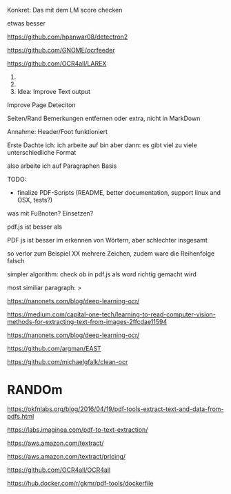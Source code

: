 Konkret:
Das mit dem LM score checken

etwas besser


https://github.com/hpanwar08/detectron2

https://github.com/GNOME/ocrfeeder

https://github.com/OCR4all/LAREX


1.  
2.  
3. Idea: Improve Text output

Improve Page Deteciton

Seiten/Rand Bemerkungen entfernen oder extra, nicht in MarkDown


Annahme: Header/Foot funktioniert

Erste Dachte ich: ich arbeite auf bin aber dann: es gibt viel zu viele unterschiedliche Format

also arbeite ich auf Paragraphen Basis


TODO: 
- finalize PDF-Scripts (README, better documentation, support linux and OSX, tests?)


was mit Fußnoten? Einsetzen?

pdf.js ist besser als 

PDF js ist besser im erkennen von Wörtern, aber schlechter insgesamt

so verlor zum Beispiel XX mehrere Zeichen, zudem ware die Reihenfolge falsch

simpler algorithm: check ob in pdf.js als word richtig gemacht wird

most similiar paragraph: > 


https://nanonets.com/blog/deep-learning-ocr/

https://medium.com/capital-one-tech/learning-to-read-computer-vision-methods-for-extracting-text-from-images-2ffcdae11594

https://nanonets.com/blog/deep-learning-ocr/

https://github.com/argman/EAST

https://github.com/michaelgfalk/clean-ocr



# RANDOm


https://okfnlabs.org/blog/2016/04/19/pdf-tools-extract-text-and-data-from-pdfs.html

https://labs.imaginea.com/pdf-to-text-extraction/

https://aws.amazon.com/textract/

https://aws.amazon.com/textract/pricing/

https://github.com/OCR4all/OCR4all

https://hub.docker.com/r/gkmr/pdf-tools/dockerfile
